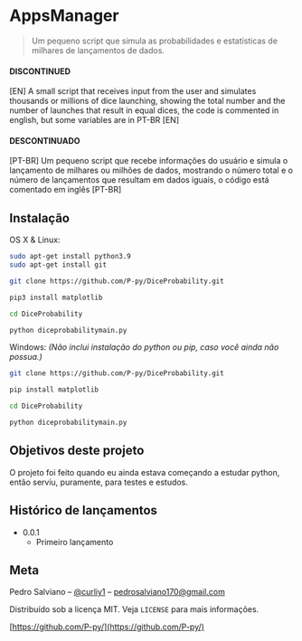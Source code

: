 # AppsManager
> Um pequeno script que simula as probabilidades e estatísticas de milhares de lançamentos de dados.

#### DISCONTINUED
[EN] A small script that receives input from the user and simulates thousands or millions of dice launching, showing the total number and the number of launches that result in equal dices, the code is commented in english, but some variables are in PT-BR [EN]

#### DESCONTINUADO
[PT-BR] Um pequeno script que recebe informações do usuário e simula o lançamento de milhares ou milhões de dados, mostrando o número total e o número de lançamentos que resultam em dados iguais, o código está comentado em inglês [PT-BR]

## Instalação

OS X & Linux:

```sh
sudo apt-get install python3.9
sudo apt-get install git

git clone https://github.com/P-py/DiceProbability.git

pip3 install matplotlib

cd DiceProbability

python diceprobabilitymain.py
```

Windows:
*(Não inclui instalação do python ou pip, caso você ainda não possua.)*

```sh
git clone https://github.com/P-py/DiceProbability.git

pip install matplotlib

cd DiceProbability

python diceprobabilitymain.py
```

## Objetivos deste projeto
O projeto foi feito quando eu ainda estava começando a estudar python, então serviu, puramente, para testes e estudos.

## Histórico de lançamentos

* 0.0.1
  * Primeiro lançamento

## Meta

Pedro Salviano – [@curliy1](https://twitter.com/curliy1) – pedrosalviano170@gmail.com

Distribuído sob a licença MIT. Veja `LICENSE` para mais informações.

[https://github.com/P-py/](https://github.com/P-py/)
